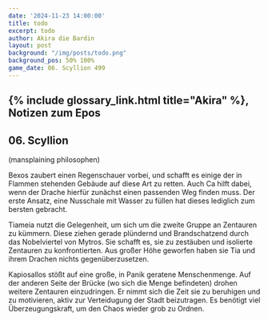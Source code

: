 ```yaml
---
date: '2024-11-23 14:00:00'
title: todo
excerpt: todo
author: Akira die Bardin
layout: post
background: "/img/posts/todo.png"
background_pos: 50% 100%
game_date: 06. Scyllion 499
---
```


## {% include glossary_link.html title="Akira" %}, Notizen zum Epos

## 06. Scyllion

(mansplaining philosophen)

Bexos zaubert einen Regenschauer vorbei, und schafft es einige der in Flammen stehenden Gebäude auf diese Art zu retten. Auch Ca hilft dabei, wenn der Drache hierfür zunächst einen passenden Weg finden muss. Der erste Ansatz, eine Nusschale mit Wasser zu füllen hat dieses lediglich zum bersten gebracht.

Tiameia nutzt die Gelegenheit, um sich um die zweite Gruppe an Zentauren zu kümmern. Diese ziehen gerade plündernd und Brandschatzend durch das Nobelviertel von Mytros. Sie schafft es, sie zu zestäuben und isolierte Zentauren zu konfrontierten. Aus großer Höhe geworfen haben sie Tia und ihrem Drachen nichts gegenüberzusetzen.

Kapiosallos stößt auf eine große, in Panik geratene Menschenmenge. Auf der anderen Seite der Brücke (wo sich die Menge befindeten) drohen weitere Zentauren einzudringen. Er nimmt sich die Zeit sie zu beruhigen und zu motivieren, aktiv zur Verteidugung der Stadt beizutragen. Es benötigt viel Überzeugungskraft, um den Chaos wieder grob zu Ordnen.




<!--
Encounter: Ich habe einen Würfel 1 (alle legendary abilities sind deaktiviert in dem zug) und 9 (nächter Angriff verfehlt)


## Combat manual
Blessed

* Action:
  * AOE: Hauntin Phalanx
  * 2 ttacks
    * IF HIT:  spectral warrior (every time)
    * IF HIT: Stun attempt
  * Spell: Spirit guardian
  * Heal 1d8 +4
  * Use item: Power word stun
  * (Divine blessing; ever 7 days)
* Bonus:
  * Dodge + Hit die regain
  * Two unarmed strikes
* Reaction:
  * Shell of the dragon turtle
* Take damage
  * Evasion: Dex save -> half damage
* Anti
  * 3x attack
  * OR: 1x breath acid line
  * OR: 1x breath slowing cone
* Enemy nearby Start of turn
  * Spirit guardian: check

  
Character highlights:
## Tiameia
## Kapiosallos
## Bexos
## Timos
-->
